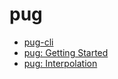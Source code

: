 # pug
  * [pug-cli](https://github.com/pugjs/pug-cli)
  * [pug: Getting Started](https://pugjs.org/api/getting-started.html)
  * [pug: Interpolation](https://pugjs.org/language/interpolation.html)
